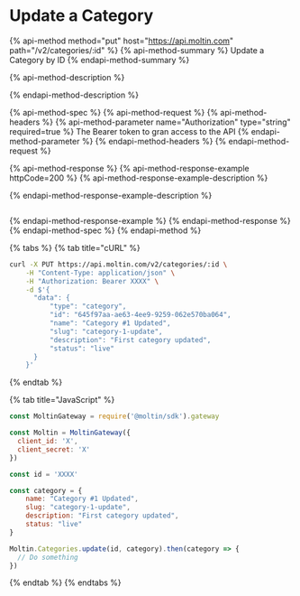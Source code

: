 # Update a Category

{% api-method method="put" host="https://api.moltin.com" path="/v2/categories/:id" %}
{% api-method-summary %}
Update a Category by ID
{% endapi-method-summary %}

{% api-method-description %}

{% endapi-method-description %}

{% api-method-spec %}
{% api-method-request %}
{% api-method-headers %}
{% api-method-parameter name="Authorization" type="string" required=true %}
The Bearer token to gran access to the API
{% endapi-method-parameter %}
{% endapi-method-headers %}
{% endapi-method-request %}

{% api-method-response %}
{% api-method-response-example httpCode=200 %}
{% api-method-response-example-description %}

{% endapi-method-response-example-description %}

```javascript

```
{% endapi-method-response-example %}
{% endapi-method-response %}
{% endapi-method-spec %}
{% endapi-method %}

{% tabs %}
{% tab title="cURL" %}
```bash
curl -X PUT https://api.moltin.com/v2/categories/:id \
    -H "Content-Type: application/json" \
    -H "Authorization: Bearer XXXX" \
    -d $'{
      "data": {
          "type": "category",
          "id": "645f97aa-ae63-4ee9-9259-062e570ba064",
          "name": "Category #1 Updated",
          "slug": "category-1-update",
          "description": "First category updated",
          "status": "live"
      }
    }'
```
{% endtab %}

{% tab title="JavaScript" %}
```javascript
const MoltinGateway = require('@moltin/sdk').gateway

const Moltin = MoltinGateway({
  client_id: 'X',
  client_secret: 'X'
})

const id = 'XXXX'

const category = {
    name: "Category #1 Updated",
    slug: "category-1-update",
    description: "First category updated",
    status: "live"
}

Moltin.Categories.update(id, category).then(category => {
  // Do something
})
```
{% endtab %}
{% endtabs %}

